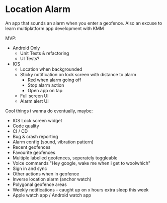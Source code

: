 # Location Alarm

An app that sounds an alarm when you enter a geofence.
Also an excuse to learn multiplatform app development with KMM

MVP:

- Android Only
  - Unit Tests & refactoring
  - UI Tests?
- IOS
  - Location when backgrounded
  - Sticky notification on lock screen with distance to alarm
    - Red when alarm going off
    - Stop alarm action
    - Open app on tap
  - Full screen UI
  - Alarm alert UI

Cool things i wanna do eventually, maybe:

- IOS Lock screen widget
- Code quality
- CI / CD
- Bug & crash reporting
- Alarm config (sound, vibration pattern)
- Recent geofences
- Favourite geofences
- Multiple labelled geofences, seperately toggleable
- Voice commands "Hey google, wake me when i get to woolwhich"
- Sign in and sync
- Other actions when in geofence
- Inverse location alarm (anchor watch)
- Polygonal geofence areas
- Weekly notifications - caught up on x hours extra sleep this week
- Apple watch app / Android watch app